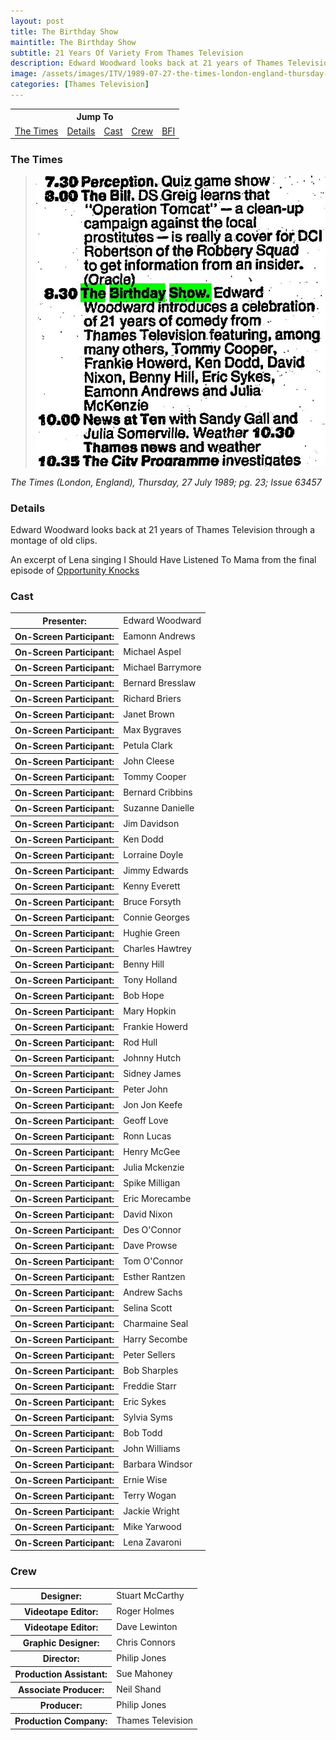 ```yaml
---
layout: post
title: The Birthday Show
maintitle: The Birthday Show
subtitle: 21 Years Of Variety From Thames Television
description: Edward Woodward looks back at 21 years of Thames Television through a montage of old clips. An excerpt of Lena singing I Should Have Listened To Mama from the final episode of Opportunity Knocks is shown.
image: /assets/images/ITV/1989-07-27-the-times-london-england-thursday-page-23-200x200.png
categories: [Thames Television]
---
```


<table style="text-align:center;">
<tr><th colspan="5">Jump To</th></tr>

<tr>
<td><a href="#the-times">The Times</a></td>
<td><a href="#details">Details</a></td>
<td><a href="#cast">Cast</a></td>
<td><a href="#crew">Crew</a></td>
<td><a href="https://www.bfi.org.uk/films-tv-people/4ce2b79d412be">BFI</a></td>
</tr>
</table>

### The Times
> ![](/assets/images/ITV/1989-07-27-the-times-london-england-thursday-page-23.jpg)

<cite>The Times (London, England), Thursday, 27 July 1989; pg. 23; Issue 63457</cite>

### Details
Edward Woodward looks back at 21 years of Thames Television through a montage of old clips.

An excerpt of Lena singing I Should Have Listened To Mama from the final episode of [Opportunity Knocks](/thames%20television/opportunity%20knocks/1978/03/20/opportunity-knocks.html)

### Cast
<table>
<tr><th>Presenter:</th><td>Edward Woodward</td></tr>
<tr><th>On-Screen Participant:</th><td>Eamonn Andrews</td></tr>
<tr><th>On-Screen Participant:</th><td>Michael Aspel</td></tr>
<tr><th>On-Screen Participant:</th><td>Michael Barrymore</td></tr>
<tr><th>On-Screen Participant:</th><td>Bernard Bresslaw</td></tr>
<tr><th>On-Screen Participant:</th><td>Richard Briers</td></tr>
<tr><th>On-Screen Participant:</th><td>Janet Brown</td></tr>
<tr><th>On-Screen Participant:</th><td>Max Bygraves</td></tr>
<tr><th>On-Screen Participant:</th><td>Petula Clark</td></tr>
<tr><th>On-Screen Participant:</th><td>John Cleese</td></tr>
<tr><th>On-Screen Participant:</th><td>Tommy Cooper</td></tr>
<tr><th>On-Screen Participant:</th><td>Bernard Cribbins</td></tr>
<tr><th>On-Screen Participant:</th><td>Suzanne Danielle</td></tr>
<tr><th>On-Screen Participant:</th><td>Jim Davidson</td></tr>
<tr><th>On-Screen Participant:</th><td>Ken Dodd</td></tr>
<tr><th>On-Screen Participant:</th><td>Lorraine Doyle</td></tr>
<tr><th>On-Screen Participant:</th><td>Jimmy Edwards</td></tr>
<tr><th>On-Screen Participant:</th><td>Kenny Everett</td></tr>
<tr><th>On-Screen Participant:</th><td>Bruce Forsyth</td></tr>
<tr><th>On-Screen Participant:</th><td>Connie Georges</td></tr>
<tr><th>On-Screen Participant:</th><td>Hughie Green</td></tr>
<tr><th>On-Screen Participant:</th><td>Charles Hawtrey</td></tr>
<tr><th>On-Screen Participant:</th><td>Benny Hill</td></tr>
<tr><th>On-Screen Participant:</th><td>Tony Holland</td></tr>
<tr><th>On-Screen Participant:</th><td>Bob Hope</td></tr>
<tr><th>On-Screen Participant:</th><td>Mary Hopkin</td></tr>
<tr><th>On-Screen Participant:</th><td>Frankie Howerd</td></tr>
<tr><th>On-Screen Participant:</th><td>Rod Hull</td></tr>
<tr><th>On-Screen Participant:</th><td>Johnny Hutch</td></tr>
<tr><th>On-Screen Participant:</th><td>Sidney James</td></tr>
<tr><th>On-Screen Participant:</th><td>Peter John</td></tr>
<tr><th>On-Screen Participant:</th><td>Jon Jon Keefe</td></tr>
<tr><th>On-Screen Participant:</th><td>Geoff Love</td></tr>
<tr><th>On-Screen Participant:</th><td>Ronn Lucas</td></tr>
<tr><th>On-Screen Participant:</th><td>Henry McGee</td></tr>
<tr><th>On-Screen Participant:</th><td>Julia Mckenzie</td></tr>
<tr><th>On-Screen Participant:</th><td>Spike Milligan</td></tr>
<tr><th>On-Screen Participant:</th><td>Eric Morecambe</td></tr>
<tr><th>On-Screen Participant:</th><td>David Nixon</td></tr>
<tr><th>On-Screen Participant:</th><td>Des O'Connor</td></tr>
<tr><th>On-Screen Participant:</th><td>Dave Prowse</td></tr>
<tr><th>On-Screen Participant:</th><td>Tom O'Connor</td></tr>
<tr><th>On-Screen Participant:</th><td>Esther Rantzen</td></tr>
<tr><th>On-Screen Participant:</th><td>Andrew Sachs</td></tr>
<tr><th>On-Screen Participant:</th><td>Selina Scott</td></tr>
<tr><th>On-Screen Participant:</th><td>Charmaine Seal</td></tr>
<tr><th>On-Screen Participant:</th><td>Harry Secombe</td></tr>
<tr><th>On-Screen Participant:</th><td>Peter Sellers</td></tr>
<tr><th>On-Screen Participant:</th><td>Bob Sharples</td></tr>
<tr><th>On-Screen Participant:</th><td>Freddie Starr</td></tr>
<tr><th>On-Screen Participant:</th><td>Eric Sykes</td></tr>
<tr><th>On-Screen Participant:</th><td>Sylvia Syms</td></tr>
<tr><th>On-Screen Participant:</th><td>Bob Todd</td></tr>
<tr><th>On-Screen Participant:</th><td>John Williams</td></tr>
<tr><th>On-Screen Participant:</th><td>Barbara Windsor</td></tr>
<tr><th>On-Screen Participant:</th><td>Ernie Wise</td></tr>
<tr><th>On-Screen Participant:</th><td>Terry Wogan</td></tr>
<tr><th>On-Screen Participant:</th><td>Jackie Wright</td></tr>
<tr><th>On-Screen Participant:</th><td>Mike Yarwood</td></tr>
<tr><th>On-Screen Participant:</th><td>Lena Zavaroni</td></tr>
</table>

### Crew
<table>
<tr><th>Designer:</th><td>Stuart McCarthy</td></tr>
<tr><th>Videotape Editor:</th><td>Roger Holmes</td></tr>
<tr><th>Videotape Editor:</th><td>Dave Lewinton</td></tr>
<tr><th>Graphic Designer:</th><td>Chris Connors</td></tr>
<tr><th>Director:</th><td>Philip Jones</td></tr>
<tr><th>Production Assistant:</th><td>Sue Mahoney</td></tr>
<tr><th>Associate Producer:</th><td>Neil Shand</td></tr>
<tr><th>Producer:</th><td>Philip Jones</td></tr>
<tr><th>Production Company:</th><td>Thames Television</td></tr>
</table>

